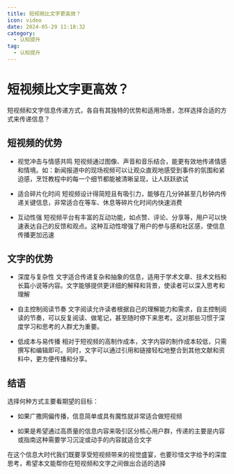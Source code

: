 ```yaml
---
title: 短视频比文字更高效？
icon: video
date: 2024-05-29 11:18:32
category:
  - 认知提升
tag:
  - 认知提升
---
```


# 短视频比文字更高效？

短视频和文字信息传递方式，各自有其独特的优势和适用场景，怎样选择合适的方式来传递信息？

## 短视频的优势

* 视觉冲击与情感共鸣 短视频通过图像、声音和音乐结合，能更有效地传递情感和情境。如：新闻报道中的现场视频可以让观众直观地感受到事件的氛围和紧迫感，烹饪教程中的每一个细节都能被清晰呈现，让人跃跃欲试

* 适合碎片化时间 短视频设计得简短且有吸引力，能够在几分钟甚至几秒钟内传递关键信息，非常适合在等车、休息等碎片化时间内快速消费

* 互动性强 短视频平台有丰富的互动功能，如点赞、评论、分享等，用户可以快速表达自己的反馈和观点。这种互动性增强了用户的参与感和社区感，使信息传播更加迅速



## 文字的优势

* 深度与复杂性 文字适合传递复杂和抽象的信息，适用于学术文章、技术文档和长篇小说等内容。文字能够提供更详细的解释和背景，使读者可以深入思考和理解

* 自主控制阅读节奏 文字阅读允许读者根据自己的理解能力和需求，自主控制阅读的节奏，可以反复阅读、做笔记，甚至随时停下来思考。这对那些习惯于深度学习和思考的人群尤为重要。

* 低成本与易传播 相对于短视频的高制作成本，文字内容的制作成本较低，只需撰写和编辑即可。同时，文字可以通过引用和链接轻松地整合到其他文献和资料中，更方便传播和分享。

## 结语

选择何种方式主要看期望的目标：

* 如果广撒网偏传播，信息简单或具有魔性就非常适合做短视频

* 如果是希望通过高质量的信息内容来吸引区分核心用户群，传递的主要是内容或指南这种需要学习沉淀或动手的内容就适合文字

在这个信息大时代我们既要享受短视频带来的视觉盛宴，也要珍惜文字给予的深度思考，希望本文能帮你在短视频和文字之间做出合适的选择